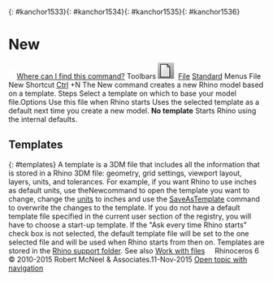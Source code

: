 ---
---

{: #kanchor1533}{: #kanchor1534}{: #kanchor1535}{: #kanchor1536}
# New
 [![images/transparent.gif](images/transparent.gif)Where can I find this command?](javascript:void(0);) Toolbars
![images/new.png](images/new.png) [File](file-toolbar.html)  [Standard](standard-toolbar.html) 
Menus
File
New
Shortcut
 [Ctrl](ctrl-key.html) +N
The New command creates a new Rhino model based on a template.
Steps
Select a template on which to base your model file.Options
Use this file when Rhino starts
Uses the selected template as a default next time you create a new model.
 **No template** 
Starts Rhino using the internal defaults.

## Templates
{: #templates}
A template is a 3DM file that includes all the information that is stored in a Rhino 3DM file: geometry, grid settings, viewport layout, layers, units, and tolerances.
For example, if you want Rhino to use inches as default units, use theNewcommand to open the template you want to change, change the [units](units.html) to inches and use the [SaveAsTemplate](save.html#saveastemplate) command to overwrite the changes to the template.
If you do not have a default template file specified in the current user section of the registry, you will have to choose a start-up template.
If the "Ask every time Rhino starts" check box is not selected, the default template file will be set to the one selected file and will be used when Rhino starts from then on.
Templates are stored in the [Rhino support folder](supportfilelocation.html).
See also
 [Work with files](sak-file.html) 
&#160;
&#160;
Rhinoceros 6 © 2010-2015 Robert McNeel &amp; Associates.11-Nov-2015
 [Open topic with navigation](new.html) 

